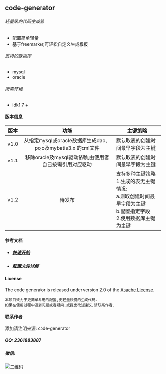 ## code-generator

###### 轻量级的代码生成器

* 配置简单轻量
* 基于freemarker,可轻松自定义生成模板

###### 支持的数据库

* mysql
* oracle

###### 所需环境

* jdk1.7 +

#### 版本信息

| 版本 |                             功能                             | 主键策略                                                     |
| :--: | :----------------------------------------------------------: | ------------------------------------------------------------ |
| v1.0 | 从指定mysql或oracle数据库生成dao、pojo及mybatis3.x 的xml文件 | 默认取表的创建时间最早字段为主键                             |
| v1.1 |    移除oracle及mysql驱动依赖,由使用者自己按需引用对应驱动    | 默认取表的创建时间最早字段为主键                             |
| v1.2 |                            待发布                            | 支持多种主键策略<br/>1.生成的表无主键情况:<br/>  a.则取创建时间最早字段为主键<br/>  b.配置指定字段<br/>2.使用数据库主键为主键 |

#### 参考文档

- ##### [快速开始](./quickstart.md)

- ##### [配置文件详解](./config-v1.0.md)

#### License

The code generator is released under version 2.0 of the [Apache License](http://www.apache.org/licenses/LICENSE-2.0).

```
本项目致力于更简单易用的配置,更轻量快捷的生成代码.
如果在使用过程中遇到问题或者疑问,或提出改进建议,请联系作者.
```

#### 联系作者

添加请注明来源: code-generator

##### QQ: 2361883887

##### 微信:

![二维码](https://github.com/zhuyizhuo/notes/blob/master/wechat.png?raw=true)

